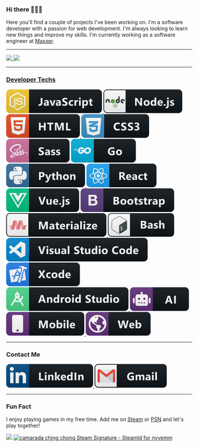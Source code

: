 ### Hi there 🦜🦜🦜

Here you'll find a couple of projects I've been working on. I'm a software developer with a passion for web development. I'm always looking to learn new things and improve my skills. I'm currently working as a software engineer at [Maxxer](https://app.maxxer.com/).

---

 <div>
  <a href="https://github.com/nyvemm">
  <img height="180em" src="https://github-readme-stats.vercel.app/api?username=nyvemm&show_icons=true&theme=algolia&include_all_commits=true&count_private=true"/>
  <img height="180em" src="https://github-readme-stats.vercel.app/api/top-langs/?username=nyvemm&layout=compact&langs_count=16&theme=algolia"/>
<div>
  
  ---
  
  ### Developer Techs

<p align="left" dir="auto">
  <a href="#">
   <img src="https://raw.githubusercontent.com/MikeCodesDotNET/ColoredBadges/master/svg/dev/languages/js.svg" alt="js" style="max-width: 100%;">
    <img src="https://raw.githubusercontent.com/MikeCodesDotNET/ColoredBadges/master/svg/dev/frameworks/nodejs.svg" alt="nodejs" style="max-width: 100%;">
    <img src="https://raw.githubusercontent.com/MikeCodesDotNET/ColoredBadges/master/svg/dev/languages/html.svg" alt="html" style="max-width: 100%;">
    <img src="https://raw.githubusercontent.com/MikeCodesDotNET/ColoredBadges/master/svg/dev/languages/css3.svg" alt="css3" style="max-width: 100%;">
    <img src="https://raw.githubusercontent.com/MikeCodesDotNET/ColoredBadges/master/svg/dev/languages/sass.svg" alt="sass" style="max-width: 100%;">
    <img src="https://raw.githubusercontent.com/MikeCodesDotNET/ColoredBadges/master/svg/dev/languages/go.svg" alt="go" style="max-width: 100%;">
    <img src="https://raw.githubusercontent.com/MikeCodesDotNET/ColoredBadges/master/svg/dev/languages/python.svg" alt="python" style="max-width: 100%;">
    <img src="https://raw.githubusercontent.com/MikeCodesDotNET/ColoredBadges/master/svg/dev/frameworks/react.svg" alt="react" style="max-width: 100%;">
    <img src="https://raw.githubusercontent.com/MikeCodesDotNET/ColoredBadges/master/svg/dev/frameworks/vue.svg" alt="vue" style="max-width: 100%;">
    <img src="https://raw.githubusercontent.com/MikeCodesDotNET/ColoredBadges/master/svg/dev/frameworks/bootstrap.svg" alt="bootstrap" style="max-width: 100%;">
    <img src="https://raw.githubusercontent.com/MikeCodesDotNET/ColoredBadges/master/svg/dev/frameworks/materialize.svg" alt="materialize" style="max-width: 100%;">
    <img src="https://raw.githubusercontent.com/MikeCodesDotNET/ColoredBadges/master/svg/dev/tools/bash.svg" alt="bash" style="max-width: 100%;">
    <img src="https://raw.githubusercontent.com/MikeCodesDotNET/ColoredBadges/master/svg/dev/tools/visualstudio_code.svg" alt="visualstudio_code" style="max-width: 100%;">
    <img src="https://raw.githubusercontent.com/MikeCodesDotNET/ColoredBadges/master/svg/dev/tools/xcode.svg" alt="xcode" style="max-width: 100%;">
    <img src="https://raw.githubusercontent.com/MikeCodesDotNET/ColoredBadges/master/svg/dev/tools/android_studio.svg" alt="android_studio" style="max-width: 100%;">
    <img src="https://raw.githubusercontent.com/MikeCodesDotNET/ColoredBadges/master/svg/dev/misc/ai.svg" alt="ai" style="max-width: 100%;">
    <img src="https://raw.githubusercontent.com/MikeCodesDotNET/ColoredBadges/master/svg/dev/misc/mobile.svg" alt="mobile" style="max-width: 100%;">
    <img src="https://raw.githubusercontent.com/MikeCodesDotNET/ColoredBadges/master/svg/dev/misc/web.svg" alt="web" style="max-width: 100%;">
  </a>
</p>

---

### Contact Me

<p align="left" dir="auto">
  <a href="https://www.linkedin.com/in/nyvemm/">
    <img src="https://raw.githubusercontent.com/MikeCodesDotNET/ColoredBadges/master/svg/social/linkedin.svg" alt="linkedin" style="max-width: 100%;">
  </a>
  <a href="mailto:joaovictorsawada@gmail.com">
    <img src="https://raw.githubusercontent.com/MikeCodesDotNET/ColoredBadges/master/svg/social/gmail.svg" alt="gmail" style="max-width: 100%;">
  </a>

---

### Fun Fact 

I enjoy playing games in my free time. Add me on [Steam](https://steamcommunity.com/id/nyvemm/) or [PSN](https://psnprofiles.com/nyvemm) and let's play together!


<p align="left" dir="auto>
<a href="https://psnprofiles.com/nyvemm"><img src="https://card.psnprofiles.com/1/nyvemm.png" border="0"></a>
    <a href="https://www.steamidfinder.com/lookup/76561198872092556/"><img src="https://www.steamidfinder.com/signature/76561198872092556.png" alt="camarada ching chong Steam Signature - SteamId for nyvemm"/></a>
</p>
